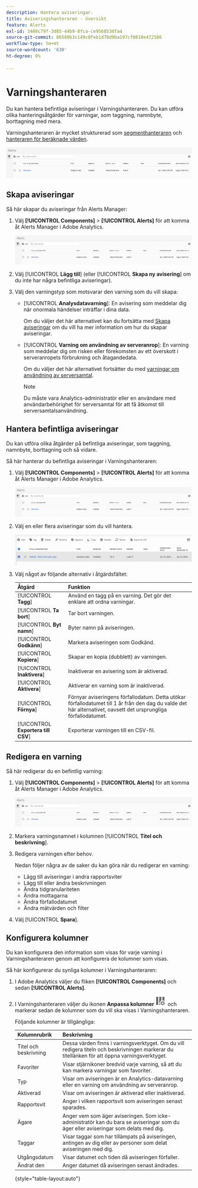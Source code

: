 ```yaml
---
description: Hantera aviseringar.
title: Aviseringshanteraren - översikt
feature: Alerts
exl-id: 3408c79f-3d85-44b9-8fca-ce956853dfa4
source-git-commit: 86580b3c149c0feb1d70d9ba197cf0810e472586
workflow-type: tm+mt
source-wordcount: '630'
ht-degree: 0%

---
```


# Varningshanteraren

Du kan hantera befintliga aviseringar i Varningshanteraren. Du kan utföra olika hanteringsåtgärder för varningar, som taggning, namnbyte, borttagning med mera.

Varningshanteraren är mycket strukturerad som [segmenthanteraren](https://experienceleague.adobe.com/docs/analytics/components/segmentation/segmentation-workflow/seg-manage.html) och [hanteraren för beräknade värden](https://experienceleague.adobe.com/docs/analytics/components/calculated-metrics/calcmetric-workflow/cm-manager.html).

![](assets/alert-manager.png)

## Skapa aviseringar

Så här skapar du aviseringar från Alerts Manager:

1. Välj **[!UICONTROL Components]** > **[!UICONTROL Alerts]** för att komma åt Alerts Manager i Adobe Analytics.

   ![](assets/alert-manager.png)

1. Välj [!UICONTROL **Lägg till**] (eller [!UICONTROL **Skapa ny avisering**] om du inte har några befintliga aviseringar).

1. Välj den varningstyp som motsvarar den varning som du vill skapa:

   * [!UICONTROL **Analysdatavarning**]: En avisering som meddelar dig när onormala händelser inträffar i dina data.

     Om du väljer det här alternativet kan du fortsätta med [Skapa aviseringar](/help/components/c-alerts/alert-builder.md) om du vill ha mer information om hur du skapar aviseringar.

   * [!UICONTROL **Varning om användning av serveranrop**]: En varning som meddelar dig om risken eller förekomsten av ett överskott i serveranropets förbrukning och åtagandedata.

     Om du väljer det här alternativet fortsätter du med [varningar om användning av serversamtal](/help/admin/admin/c-server-call-usage/scu-alerts.md).

     >[!NOTE]
     >
     >Du måste vara Analytics-administratör eller en användare med användarbehörighet för serversamtal för att få åtkomst till serversamtalsanvändning.

## Hantera befintliga aviseringar

Du kan utföra olika åtgärder på befintliga aviseringar, som taggning, namnbyte, borttagning och så vidare.

Så här hanterar du befintliga aviseringar i Varningshanteraren:

1. Välj **[!UICONTROL Components]** > **[!UICONTROL Alerts]** för att komma åt Alerts Manager i Adobe Analytics.

   ![](assets/alert-manager.png)

1. Välj en eller flera aviseringar som du vill hantera.

   ![](assets/alert-manager-tasks.png)

1. Välj något av följande alternativ i åtgärdsfältet:

   | Åtgärd | Funktion |
   |---------|----------|
   | [!UICONTROL **Tagg**] | Använd en tagg på en varning. Det gör det enklare att ordna varningar. |
   | [!UICONTROL **Ta bort**] | Tar bort varningen. |
   | [!UICONTROL **Byt namn**] | Byter namn på aviseringen. |
   | [!UICONTROL **Godkänn**] | Markera aviseringen som Godkänd. |
   | [!UICONTROL **Kopiera**] | Skapar en kopia (dubblett) av varningen. |
   | [!UICONTROL **Inaktivera**] | Inaktiverar en avisering som är aktiverad. |
   | [!UICONTROL **Aktivera**] | Aktiverar en varning som är inaktiverad. |
   | [!UICONTROL **Förnya**] | Förnyar aviseringens förfallodatum. Detta utökar förfallodatumet till 1 år från den dag du valde det här alternativet, oavsett det ursprungliga förfallodatumet. |
   | [!UICONTROL **Exportera till CSV**] | Exporterar varningen till en CSV-fil. |

## Redigera en varning

Så här redigerar du en befintlig varning:

1. Välj **[!UICONTROL Components]** > **[!UICONTROL Alerts]** för att komma åt Alerts Manager i Adobe Analytics.

   ![](assets/alert-manager.png)

1. Markera varningsnamnet i kolumnen [!UICONTROL **Titel och beskrivning**].

1. Redigera varningen efter behov.

   Nedan följer några av de saker du kan göra när du redigerar en varning:

   * Lägg till aviseringar i andra rapportsviter
   * Lägg till eller ändra beskrivningen
   * Ändra tidgranulariteten
   * Ändra mottagarna
   * Ändra förfallodatumet
   * Ändra mätvärden och filter

1. Välj [!UICONTROL **Spara**].

## Konfigurera kolumner

Du kan konfigurera den information som visas för varje varning i Varningshanteraren genom att konfigurera de kolumner som visas.

Så här konfigurerar du synliga kolumner i Varningshanteraren:

1. I Adobe Analytics väljer du fliken **[!UICONTROL Components]** och sedan **[!UICONTROL Alerts]**.

1. I Varningshanteraren väljer du ikonen **Anpassa kolumner** ![Anpassa kolumner](assets/customize-columns-icon.png) och markerar sedan de kolumner som du vill ska visas i Varningshanteraren.

   Följande kolumner är tillgängliga:

   | Kolumnrubrik | Beskrivning |
   |---|---|
   | Titel och beskrivning | Dessa värden finns i varningsverktyget. Om du vill redigera titeln och beskrivningen markerar du titellänken för att öppna varningsverktyget. |
   | Favoriter | Visar stjärnikoner bredvid varje varning, så att du kan markera varningar som favoriter. <!-- For more information, see [Mark calculated metrics as favorites](/help/components/c-calcmetrics/c-workflow/cm-workflow/cm-favorite.md). --> |
   | Typ | Visar om aviseringen är en Analytics-datavarning eller en varning om användning av serveranrop. |
   | Aktiverad | Visar om aviseringen är aktiverad eller inaktiverad. |
   | Rapportsvit | Anger i vilken rapportsvit som aviseringen senast sparades. |
   | Ägare | Anger vem som äger aviseringen. Som icke-administratör kan du bara se aviseringar som du äger eller aviseringar som delats med dig. |
   | Taggar | Visar taggar som har tillämpats på aviseringen, antingen av dig eller av personer som delat aviseringen med dig. |
   | Utgångsdatum | Visar datumet och tiden då aviseringen förfaller. |
   | Ändrat den | Anger datumet då aviseringen senast ändrades. |

   {style="table-layout:auto"}

   <!-- When "Last used" column is added, add this information as the description: Shows the date when the alert was last used. <p>This information can help you determine whether a component is valuable to users in your organization, where it is used, and if it needs to be deleted or modified.</p><p>Consider the following when viewing this column:</p><ul><li>This information does not include usage from the API, Report Builder, or Data Warehouse.</li><li>For some components, this column might not contain data if the component was last used prior to September 2023.</li></ul> -->


